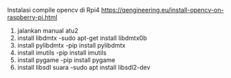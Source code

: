 Instalasi compile opencv di Rpi4
https://qengineering.eu/install-opencv-on-raspberry-pi.html
1. jalankan manual atu2
2. install libdmtx
-sudo apt-get install libdmtx0b
3. install pylibdmtx
-pip install pylibdmtx
4. install imutils
-pip install imutils
5. install pygame
-pip install pygame
6. install libsdl suara
-sudo apt install libsdl2-dev

